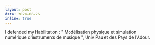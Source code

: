 ```yaml
---
layout: post
date: 2024-06-26
inline: true
---
```


I defended my Habilitation : " Modélisation physique et simulation numérique d'instruments de musique ", Univ Pau et des Pays de l'Adour.
